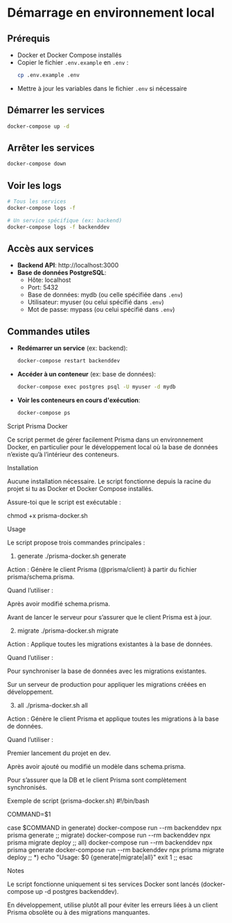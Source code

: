 # Démarrage en environnement local

## Prérequis

- Docker et Docker Compose installés
- Copier le fichier `.env.example` en `.env` :
  ```bash
  cp .env.example .env
  ```
- Mettre à jour les variables dans le fichier `.env` si nécessaire

## Démarrer les services

```bash
docker-compose up -d
```

## Arrêter les services

```bash
docker-compose down
```

## Voir les logs

```bash
# Tous les services
docker-compose logs -f

# Un service spécifique (ex: backend)
docker-compose logs -f backenddev
```

## Accès aux services

- **Backend API**: http://localhost:3000
- **Base de données PostgreSQL**:
  - Hôte: localhost
  - Port: 5432
  - Base de données: mydb (ou celle spécifiée dans `.env`)
  - Utilisateur: myuser (ou celui spécifié dans `.env`)
  - Mot de passe: mypass (ou celui spécifié dans `.env`)

## Commandes utiles

- **Redémarrer un service** (ex: backend):

  ```bash
  docker-compose restart backenddev
  ```

- **Accéder à un conteneur** (ex: base de données):

  ```bash
  docker-compose exec postgres psql -U myuser -d mydb
  ```

- **Voir les conteneurs en cours d'exécution**:
  ```bash
  docker-compose ps
  ```

Script Prisma Docker

Ce script permet de gérer facilement Prisma dans un environnement Docker, en particulier pour le développement local où la base de données n’existe qu’à l’intérieur des conteneurs.

Installation

Aucune installation nécessaire. Le script fonctionne depuis la racine du projet si tu as Docker et Docker Compose installés.

Assure-toi que le script est exécutable :

chmod +x prisma-docker.sh

Usage

Le script propose trois commandes principales :

1. generate
   ./prisma-docker.sh generate

Action : Génère le client Prisma (@prisma/client) à partir du fichier prisma/schema.prisma.

Quand l’utiliser :

Après avoir modifié schema.prisma.

Avant de lancer le serveur pour s’assurer que le client Prisma est à jour.

2. migrate
   ./prisma-docker.sh migrate

Action : Applique toutes les migrations existantes à la base de données.

Quand l’utiliser :

Pour synchroniser la base de données avec les migrations existantes.

Sur un serveur de production pour appliquer les migrations créées en développement.

3. all
   ./prisma-docker.sh all

Action : Génère le client Prisma et applique toutes les migrations à la base de données.

Quand l’utiliser :

Premier lancement du projet en dev.

Après avoir ajouté ou modifié un modèle dans schema.prisma.

Pour s’assurer que la DB et le client Prisma sont complètement synchronisés.

Exemple de script (prisma-docker.sh)
#!/bin/bash

COMMAND=$1

case $COMMAND in
generate)
docker-compose run --rm backenddev npx prisma generate
;;
migrate)
docker-compose run --rm backenddev npx prisma migrate deploy
;;
all)
docker-compose run --rm backenddev npx prisma generate
docker-compose run --rm backenddev npx prisma migrate deploy
;;
\*)
echo "Usage: $0 {generate|migrate|all}"
exit 1
;;
esac

Notes

Le script fonctionne uniquement si tes services Docker sont lancés (docker-compose up -d postgres backenddev).

En développement, utilise plutôt all pour éviter les erreurs liées à un client Prisma obsolète ou à des migrations manquantes.
